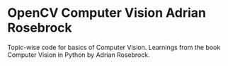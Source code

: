 # OpenCV Computer Vision Adrian Rosebrock
 Topic-wise code for basics of Computer Vision. Learnings from the book Computer Vision in Python by Adrian Rosebrock.
